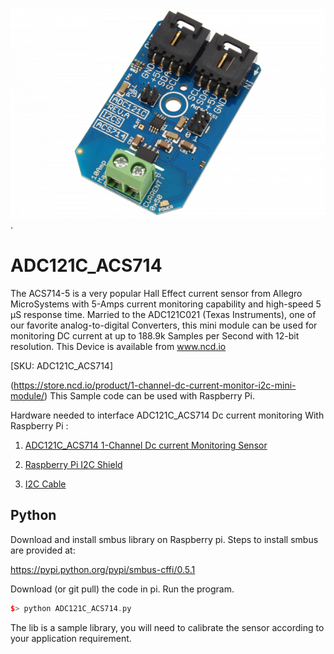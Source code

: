[![ADC121C_ACS714](ADC121C_I2CS_ACS714.png)](https://store.ncd.io/product/1-channel-dc-current-monitor-i2c-mini-module/).

# ADC121C_ACS714

The ACS714-5 is a very popular Hall Effect current sensor from Allegro MicroSystems with 5-Amps current monitoring capability and high-speed 5 μS response time.  Married to the ADC121C021 (Texas Instruments), one of our favorite analog-to-digital Converters, this mini module can be used for monitoring DC current at up to 188.9k Samples per Second with 12-bit resolution. 
This Device is available from www.ncd.io

[SKU: ADC121C_ACS714]

(https://store.ncd.io/product/1-channel-dc-current-monitor-i2c-mini-module/)
This Sample code can be used with Raspberry Pi.

Hardware needed to interface ADC121C_ACS714 Dc current monitoring With Raspberry Pi :

1. <a href="https://store.ncd.io/product/1-channel-dc-current-monitor-i2c-mini-module/">ADC121C_ACS714 1-Channel Dc current Monitoring Sensor</a>

2.  <a href="https://store.ncd.io/product/i2c-shield-for-raspberry-pi-3-pi2-with-outward-facing-i2c-port-terminates-over-hdmi-port/">Raspberry Pi I2C Shield</a>

3. <a href="https://store.ncd.io/product/i%C2%B2c-cable/">I2C Cable</a>

## Python

Download and install smbus library on Raspberry pi. Steps to install smbus are provided at:

https://pypi.python.org/pypi/smbus-cffi/0.5.1

Download (or git pull) the code in pi. Run the program.

```cpp
$> python ADC121C_ACS714.py
```
The lib is a sample library, you will need to calibrate the sensor according to your application requirement.
